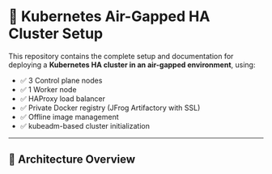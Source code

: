 # 🚀 Kubernetes Air-Gapped HA Cluster Setup

This repository contains the complete setup and documentation for deploying a **Kubernetes HA cluster in an air-gapped environment**, using:

- ✅ 3 Control plane nodes
- ✅ 1 Worker node
- ✅ HAProxy load balancer
- ✅ Private Docker registry (JFrog Artifactory with SSL)
- ✅ Offline image management
- ✅ kubeadm-based cluster initialization

---

## 📌 Architecture Overview

